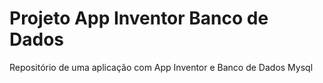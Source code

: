 # Projeto App Inventor Banco de Dados
Repositório de uma aplicação com App Inventor e Banco de Dados Mysql


